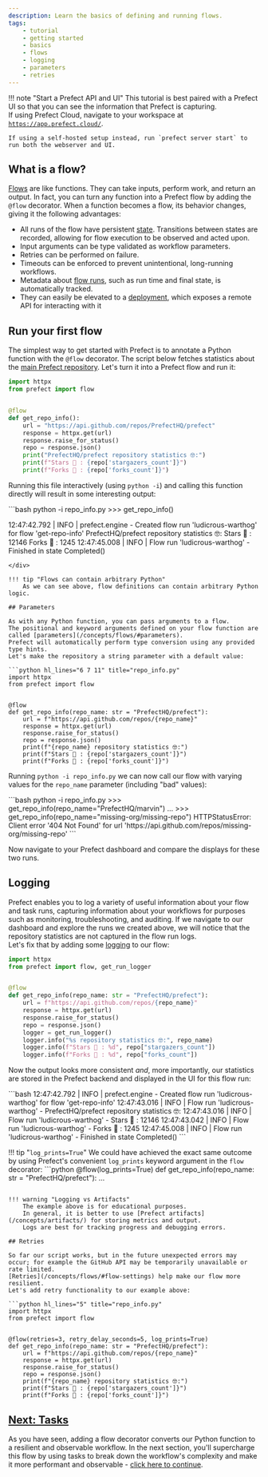 ```yaml
---
description: Learn the basics of defining and running flows.
tags:
    - tutorial
    - getting started
    - basics
    - flows
    - logging
    - parameters
    - retries
---
```

!!! note "Start a  Prefect API and UI"
    This tutorial is best paired with a Prefect UI so that you can see the information that Prefect is capturing.  
    If using Prefect Cloud, navigate to your workspace at [`https://app.prefect.cloud/`](https://app.prefect.cloud/).

    If using a self-hosted setup instead, run `prefect server start` to run both the webserver and UI.

## What is a flow?

[Flows](/concepts/flows/) are like functions. They can take inputs, perform work, and return an output. In fact, you can turn any function into a Prefect flow by adding the `@flow` decorator. When a function becomes a flow, its behavior changes, giving it the following advantages:

- All runs of the flow have persistent [state](/concepts/states/). Transitions between states are recorded, allowing for flow execution to be observed and acted upon.
- Input arguments can be type validated as workflow parameters.
- Retries can be performed on failure.
- Timeouts can be enforced to prevent unintentional, long-running workflows.
- Metadata about [flow runs](#flow-runs), such as run time and final state, is automatically tracked.
- They can easily be elevated to a [deployment](/concepts/deployments/), which exposes a remote API for interacting with it

## Run your first flow

The simplest way to get started with Prefect is to annotate a Python function with the `@flow` decorator.
The script below fetches statistics about the [main Prefect repository](https://github.com/PrefectHQ/prefect).
Let's turn it into a Prefect flow and run it:

```python title="repo_info.py" hl_lines="2 5"
import httpx
from prefect import flow


@flow
def get_repo_info():
    url = "https://api.github.com/repos/PrefectHQ/prefect"
    response = httpx.get(url)
    response.raise_for_status()
    repo = response.json()
    print("PrefectHQ/prefect repository statistics 🤓:")
    print(f"Stars 🌠 : {repo['stargazers_count']}")
    print(f"Forks 🍴 : {repo['forks_count']}")
```

Running this file interactively (using `python -i`) and calling this function directly will result in some interesting output:

<div class="terminal">
```bash
python -i repo_info.py
>>> get_repo_info()

12:47:42.792 | INFO | prefect.engine - Created flow run 'ludicrous-warthog' for flow 'get-repo-info'
PrefectHQ/prefect repository statistics 🤓:
Stars 🌠 : 12146
Forks 🍴 : 1245
12:47:45.008 | INFO | Flow run 'ludicrous-warthog' - Finished in state Completed()

```
</div>

!!! tip "Flows can contain arbitrary Python"
    As we can see above, flow definitions can contain arbitrary Python logic.

## Parameters

As with any Python function, you can pass arguments to a flow. 
The positional and keyword arguments defined on your flow function are called [parameters](/concepts/flows/#parameters). 
Prefect will automatically perform type conversion using any provided type hints. 
Let's make the repository a string parameter with a default value:

```python hl_lines="6 7 11" title="repo_info.py"
import httpx
from prefect import flow


@flow
def get_repo_info(repo_name: str = "PrefectHQ/prefect"):
    url = f"https://api.github.com/repos/{repo_name}"
    response = httpx.get(url)
    response.raise_for_status()
    repo = response.json()
    print(f"{repo_name} repository statistics 🤓:")
    print(f"Stars 🌠 : {repo['stargazers_count']}")
    print(f"Forks 🍴 : {repo['forks_count']}")
```

Running `python -i repo_info.py` we can now call our flow with varying values for the `repo_name` parameter (including "bad" values):

<div class="terminal">
```bash
python -i repo_info.py
>>> get_repo_info(repo_name="PrefectHQ/marvin")
...
>>> get_repo_info(repo_name="missing-org/missing-repo")
HTTPStatusError: Client error '404 Not Found' for url 'https://api.github.com/repos/missing-org/missing-repo'
```
</div>

Now navigate to your Prefect dashboard and compare the displays for these two runs.

## Logging

Prefect enables you to log a variety of useful information about your flow and task runs, capturing information about your workflows for purposes such as monitoring, troubleshooting, and auditing.
If we navigate to our dashboard and explore the runs we created above, we will notice that the repository statistics are not captured in the flow run logs.  
Let's fix that by adding some [logging](/concepts/logs) to our flow:

```python hl_lines="2 11-14" title="repo_info.py"
import httpx
from prefect import flow, get_run_logger


@flow
def get_repo_info(repo_name: str = "PrefectHQ/prefect"):
    url = f"https://api.github.com/repos/{repo_name}"
    response = httpx.get(url)
    response.raise_for_status()
    repo = response.json()
    logger = get_run_logger()
    logger.info("%s repository statistics 🤓:", repo_name)
    logger.info(f"Stars 🌠 : %d", repo["stargazers_count"])
    logger.info(f"Forks 🍴 : %d", repo["forks_count"])
```

Now the output looks more consistent _and_, more importantly, our statistics are stored in the Prefect backend and displayed in the UI for this flow run:

<div class="terminal">
```bash
12:47:42.792 | INFO    | prefect.engine - Created flow run 'ludicrous-warthog' for flow 'get-repo-info'
12:47:43.016 | INFO    | Flow run 'ludicrous-warthog' - PrefectHQ/prefect repository statistics 🤓:
12:47:43.016 | INFO    | Flow run 'ludicrous-warthog' - Stars 🌠 : 12146
12:47:43.042 | INFO    | Flow run 'ludicrous-warthog' - Forks 🍴 : 1245
12:47:45.008 | INFO    | Flow run 'ludicrous-warthog' - Finished in state Completed()
```
</div>

!!! tip "`log_prints=True`"
    We could have achieved the exact same outcome by using Prefect's convenient `log_prints` keyword argument in the `flow` decorator:
    ```python
    @flow(log_prints=True)
    def get_repo_info(repo_name: str = "PrefectHQ/prefect"):
        ...

```

!!! warning "Logging vs Artifacts"
    The example above is for educational purposes.
    In general, it is better to use [Prefect artifacts](/concepts/artifacts/) for storing metrics and output.
    Logs are best for tracking progress and debugging errors.

## Retries

So far our script works, but in the future unexpected errors may occur; for example the GitHub API may be temporarily unavailable or rate limited.
[Retries](/concepts/flows/#flow-settings) help make our flow more resilient.
Let's add retry functionality to our example above:

```python hl_lines="5" title="repo_info.py"
import httpx
from prefect import flow


@flow(retries=3, retry_delay_seconds=5, log_prints=True)
def get_repo_info(repo_name: str = "PrefectHQ/prefect"):
    url = f"https://api.github.com/repos/{repo_name}"
    response = httpx.get(url)
    response.raise_for_status()
    repo = response.json()
    print(f"{repo_name} repository statistics 🤓:")
    print(f"Stars 🌠 : {repo['stargazers_count']}")
    print(f"Forks 🍴 : {repo['forks_count']}")
```

## [Next: Tasks](/tutorial/tasks/)

As you have seen, adding a flow decorator converts our Python function to a resilient and observable workflow.
In the next section, you'll supercharge this flow by using tasks to break down the workflow's complexity and make it more performant and observable - [click here to continue](/tutorial/tasks/).
